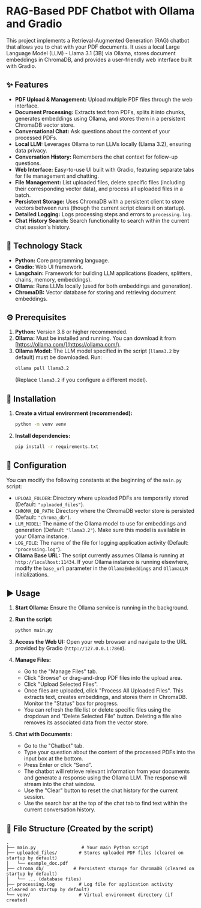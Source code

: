 # RAG-Based PDF Chatbot with Ollama and Gradio

This project implements a Retrieval-Augmented Generation (RAG) chatbot that allows you to chat with your PDF documents. It uses a local Large Language Model (LLM) - Llama 3.1 (3B) via Ollama, stores document embeddings in ChromaDB, and provides a user-friendly web interface built with Gradio.

## ✨ Features

* **PDF Upload & Management:** Upload multiple PDF files through the web interface.
* **Document Processing:** Extracts text from PDFs, splits it into chunks, generates embeddings using Ollama, and stores them in a persistent ChromaDB vector store.
* **Conversational Chat:** Ask questions about the content of your processed PDFs.
* **Local LLM:** Leverages Ollama to run LLMs locally (Llama 3.2), ensuring data privacy.
* **Conversation History:** Remembers the chat context for follow-up questions.
* **Web Interface:** Easy-to-use UI built with Gradio, featuring separate tabs for file management and chatting.
* **File Management:** List uploaded files, delete specific files (including their corresponding vector data), and process all uploaded files in a batch.
* **Persistent Storage:** Uses ChromaDB with a persistent client to store vectors between runs (though the current script clears it on startup).
* **Detailed Logging:** Logs processing steps and errors to `processing.log`.
* **Chat History Search:** Search functionality to search within the current chat session's history.

## 🔧 Technology Stack

* **Python:** Core programming language.
* **Gradio:** Web UI framework.
* **Langchain:** Framework for building LLM applications (loaders, splitters, chains, memory, embeddings).
* **Ollama:** Runs LLMs locally (used for both embeddings and generation).
* **ChromaDB:** Vector database for storing and retrieving document embeddings.

## ⚙️ Prerequisites

1.  **Python:** Version 3.8 or higher recommended.
2.  **Ollama:** Must be installed and running. You can download it from [https://ollama.com/](https://ollama.com/).
3.  **Ollama Model:** The LLM model specified in the script (`llama3.2` by default) must be downloaded. Run:
    ```bash
    ollama pull llama3.2
    ```
    (Replace `llama3.2` if you configure a different model).

## 🚀 Installation

1.  **Create a virtual environment (recommended):**
    ```bash
    python -m venv venv
    ```

2.  **Install dependencies:**
    ```bash
    pip install -r requirements.txt
    ```

## 🔧 Configuration

You can modify the following constants at the beginning of the `main.py` script:

* `UPLOAD_FOLDER`: Directory where uploaded PDFs are temporarily stored (Default: `"uploaded_files"`).
* `CHROMA_DB_PATH`: Directory where the ChromaDB vector store is persisted (Default: `"chroma_db"`).
* `LLM_MODEL`: The name of the Ollama model to use for embeddings and generation (Default: `"llama3.2"`). Make sure this model is available in your Ollama instance.
* `LOG_FILE`: The name of the file for logging application activity (Default: `"processing.log"`).
* **Ollama Base URL:** The script currently assumes Ollama is running at `http://localhost:11434`. If your Ollama instance is running elsewhere, modify the `base_url` parameter in the `OllamaEmbeddings` and `OllamaLLM` initializations.


## ▶️ Usage

1.  **Start Ollama:** Ensure the Ollama service is running in the background.
2.  **Run the script:**
    ```bash
    python main.py
    ```
3.  **Access the Web UI:** Open your web browser and navigate to the URL provided by Gradio (`http://127.0.0.1:7860`).

4.  **Manage Files:**
    * Go to the "Manage Files" tab.
    * Click "Browse" or drag-and-drop PDF files into the upload area.
    * Click "Upload Selected Files".
    * Once files are uploaded, click "Process All Uploaded Files". This extracts text, creates embeddings, and stores them in ChromaDB. Monitor the "Status" box for progress.
    * You can refresh the file list or delete specific files using the dropdown and "Delete Selected File" button. Deleting a file also removes its associated data from the vector store.

5.  **Chat with Documents:**
    * Go to the "Chatbot" tab.
    * Type your question about the content of the processed PDFs into the input box at the bottom.
    * Press Enter or click "Send".
    * The chatbot will retrieve relevant information from your documents and generate a response using the Ollama LLM. The response will stream into the chat window.
    * Use the "Clear" button to reset the chat history for the current session.
    * Use the search bar at the top of the chat tab to find text within the current conversation history.


## 📁 File Structure (Created by the script)

```
.
├── main.py                 # Your main Python script
├── uploaded_files/        # Stores uploaded PDF files (cleared on startup by default)
│   └── example_doc.pdf
├── chroma_db/           # Persistent storage for ChromaDB (cleared on startup by default)
│   └── ... (database files)
├── processing.log         # Log file for application activity (cleared on startup by default)
└── venv/                  # Virtual environment directory (if created)
```
